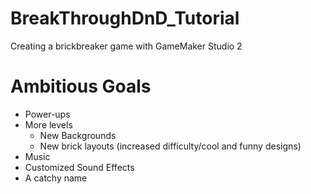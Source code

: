 # BreakThroughDnD_Tutorial
 Creating a brickbreaker game with GameMaker Studio 2

# Ambitious Goals

* Power-ups
* More levels
  * New Backgrounds
  * New brick layouts (increased difficulty/cool and funny designs)  
* Music
* Customized Sound Effects
* A catchy name
